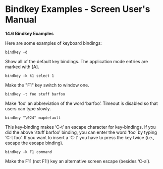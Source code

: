 ---
---
# Bindkey Examples - Screen User's Manual



**14.6 Bindkey Examples**

Here are some examples of keyboard bindings:

`bindkey -d`

Show all of the default key bindings. The application mode entries are marked with [A].

`bindkey -k k1 select 1`

Make the "F1" key switch to window one.

`bindkey -t foo stuff barfoo`

Make ‘foo’ an abbreviation of the word ‘barfoo’. Timeout is disabled so that users can type slowly.

`bindkey "\024" mapdefault`

This key-binding makes ‘C-t’ an escape character for key-bindings. If you did the above ‘stuff barfoo’ binding, you can enter the word ‘foo’ by typing ‘C-t foo’. If you want to insert a ‘C-t’ you have to press the key twice (i.e., escape the escape binding).

`bindkey -k F1 command`

Make the F11 (not F1!) key an alternative screen escape (besides ‘C-a’).
